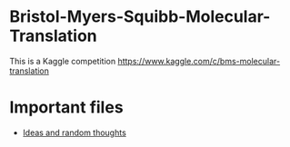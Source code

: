 # Bristol-Myers-Squibb-Molecular-Translation
This is a Kaggle competition https://www.kaggle.com/c/bms-molecular-translation

# Important files
- [Ideas and random thoughts](https://github.com/salimHarthi/Bristol-Myers-Squibb-Molecular-Translation/blob/main/Ideas.md)
